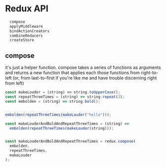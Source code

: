 # Redux API

```js
  compose
  applyMiddleware
  bindActionCreators
  combineReducers
  createStore
```

## compose

it's just a helper function. compose takes a series of functions as arguments and returns a new function that applies each those functions from right-to-left (or, from last-to-first if you're like me and have trouble discerning right from left)

```js
const makeLouder = (string) => string.toUpperCase();
const repeatThreeTimes = (string) => string.repeat(3);
const embolden = (string) => string.bold();


embolden(repeatThreeTimes(makeLouder("hello")));

const makeLouderAndBoldAndRepeatThreeTimes = (string) =>
  embolden(repeatThreeTimes(makeLouder(string)));


const makeLouderAndBoldAndRepeatThreeTimes = redux.compose(
  embolden,
  repeatThreeTimes,
  makeLouder
);
```
